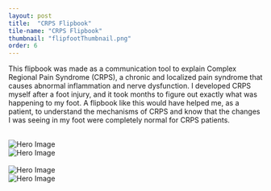 ```yaml
---
layout: post
title:  "CRPS Flipbook"
tile-name: "CRPS Flipbook"
thumbnail: "flipfootThumbnail.png"
order: 6
---
```


This flipbook was made as a communication tool to explain Complex Regional Pain Syndrome (CRPS), a chronic and localized pain syndrome that causes abnormal inflammation and nerve dysfunction. I developed CRPS myself after a foot injury, and it took months to figure out exactly what was happening to my foot. A flipbook like this would have helped me, as a patient, to understand the mechanisms of CRPS and know that the changes I was seeing in my foot were completely normal for CRPS patients.

<br>

<div class="row">

  <div class="small-12 medium-6 large-6 columns">
    <img src="/img/Flipfoot/1.jpg" alt="Hero Image">
  </div>

  <div class="small-12 medium-6 large-6 columns">
    <img src="/img/Flipfoot/2.jpg" alt="Hero Image">
  </div>
  
</div>


<br>

<div class="row">

  <div class="small-12 medium-6 large-6 columns">
    <img src="/img/Flipfoot/3.jpg" alt="Hero Image">
  </div>
  
  <div class="small-12 medium-6 large-6 columns">
    <img src="/img/Flipfoot/4.jpg" alt="Hero Image">
  </div>
  
</div>
